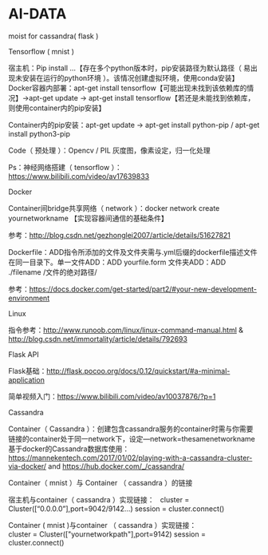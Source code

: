 # AI-DATA
moist for cassandra( flask )


Tensorflow ( mnist )

宿主机：Pip install …【存在多个python版本时，pip安装路径为默认路径（ 易出现未安装在运行的python环境 ）。该情况创建虚拟环境，使用conda安装】
Docker容器内部署：apt-get install tensorflow【可能出现未找到该依赖库的情况】->apt-get update -> apt-get install tensorflow【若还是未能找到依赖库，则使用container内的pip安装】

Container内的pip安装：apt-get update -> apt-get install python-pip / apt-get install python3-pip

Code（ 预处理 ）：Opencv / PIL 
灰度图，像素设定，归一化处理

Ps：神经网络搭建（ tensorflow ）：https://www.bilibili.com/video/av17639833 





Docker

Container间bridge共享网络（ network ）：docker network create yournetworkname 【实现容器间通信的基础条件】

参考：http://blog.csdn.net/gezhonglei2007/article/details/51627821 

Dockerfile：ADD指令所添加的文件及文件夹需与.yml后缀的dockerfile描述文件在同一目录下。单一文件ADD：ADD yourfile.form     文件夹ADD：ADD  ./filename /文件的绝对路径/ 

参考：https://docs.docker.com/get-started/part2/#your-new-development-environment 




Linux

指令参考：http://www.runoob.com/linux/linux-command-manual.html  &  http://blog.csdn.net/immortality/article/details/792693 




Flask API

Flask基础：http://flask.pocoo.org/docs/0.12/quickstart/#a-minimal-application

简单视频入门：https://www.bilibili.com/video/av10037876/?p=1 




Cassandra

Container（ Cassandra ）：创建包含cassandra服务的container时需与你需要链接的container处于同一network下，设定—network=thesamenetworkname
基于docker的Cassandra数据库使用：https://mannekentech.com/2017/01/02/playing-with-a-cassandra-cluster-via-docker/  and  https://hub.docker.com/_/cassandra/ 





Container（ mnist ）与 Container （ cassandra ）的链接

宿主机与container（ cassandra ）实现链接：  
cluster = Cluster([“0.0.0.0”],port=9042/9142…)
session = cluster.connect()

Container ( mnist )与container （ cassandra ）实现链接：  
cluster = Cluster(["yournetworkpath"],port=9142)
session = cluster.connect()
